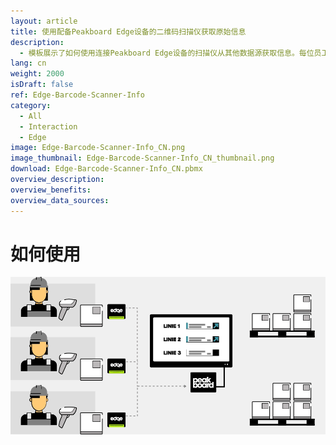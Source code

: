 ```yaml
---
layout: article
title: 使用配备Peakboard Edge设备的二维码扫描仪获取原始信息
description: 
  - 模板展示了如何使用连接Peakboard Edge设备的扫描仪从其他数据源获取信息。每位员工均配备一个Peakboard Edge设备和扫描仪，扫描产品之后，Peakboard Edge设备就会从另一个数据源采集相关元数据。示例使用的是Excel文件，但您也可以采用SQL、SAP等系统中的信息。
lang: cn
weight: 2000
isDraft: false
ref: Edge-Barcode-Scanner-Info
category:
  - All
  - Interaction
  - Edge
image: Edge-Barcode-Scanner-Info_CN.png
image_thumbnail: Edge-Barcode-Scanner-Info_CN_thumbnail.png
download: Edge-Barcode-Scanner-Info_CN.pbmx
overview_description:
overview_benefits:
overview_data_sources:
---
```

# 如何使用

![image_live](edge-use-case-scanner-logistics.gif)
